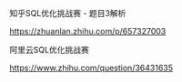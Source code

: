 知乎SQL优化挑战赛 - 题目3解析

https://zhuanlan.zhihu.com/p/657327003



阿里云SQL优化挑战赛



https://www.zhihu.com/question/36431635